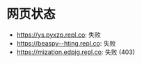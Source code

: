 # 网页状态
- https://ys.pyxzp.repl.co: 失败
- https://beaspy--hting.repl.co: 失败
- https://mization.edpjg.repl.co: 失败 (403)

